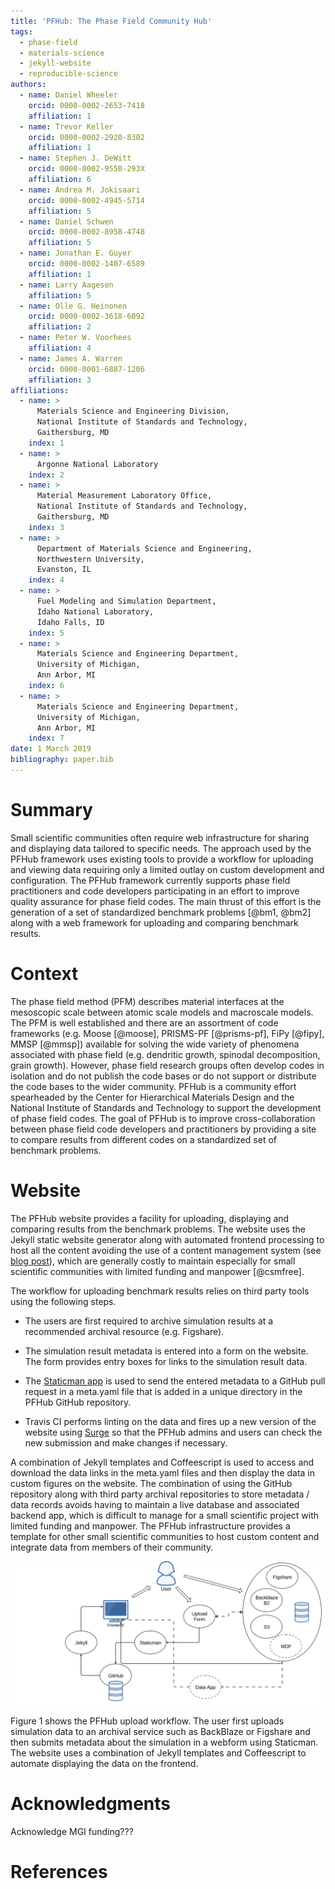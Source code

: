 ```yaml
---
title: 'PFHub: The Phase Field Community Hub'
tags:
  - phase-field
  - materials-science
  - jekyll-website
  - reproducible-science
authors:
  - name: Daniel Wheeler
    orcid: 0000-0002-2653-7418
    affiliation: 1
  - name: Trevor Keller
    orcid: 0000-0002-2920-8302
    affiliation: 1
  - name: Stephen J. DeWitt
    orcid: 0000-0002-9550-293X
    affiliation: 6
  - name: Andrea M. Jokisaari
    orcid: 0000-0002-4945-5714
    affiliation: 5
  - name: Daniel Schwen
    orcid: 0000-0002-8958-4748
    affiliation: 5
  - name: Jonathan E. Guyer
    orcid: 0000-0002-1407-6589
    affiliation: 1
  - name: Larry Aagesen
    affiliation: 5
  - name: Olle G. Heinonen
    orcid: 0000-0002-3618-6092
    affiliation: 2
  - name: Peter W. Voorhees
    affiliation: 4
  - name: James A. Warren
    orcid: 0000-0001-6887-1206
    affiliation: 3
affiliations:
  - name: >
      Materials Science and Engineering Division,
      National Institute of Standards and Technology,
      Gaithersburg, MD
    index: 1
  - name: >
      Argonne National Laboratory
    index: 2
  - name: >
      Material Measurement Laboratory Office,
      National Institute of Standards and Technology,
      Gaithersburg, MD
    index: 3
  - name: >
      Department of Materials Science and Engineering,
      Northwestern University,
      Evanston, IL
    index: 4
  - name: >
      Fuel Modeling and Simulation Department,
      Idaho National Laboratory,
      Idaho Falls, ID
    index: 5
  - name: >
      Materials Science and Engineering Department,
      University of Michigan,
      Ann Arbor, MI
    index: 6
  - name: >
      Materials Science and Engineering Department,
      University of Michigan,
      Ann Arbor, MI
    index: 7
date: 1 March 2019
bibliography: paper.bib
---
```


# Summary

Small scientific communities often require web infrastructure for
sharing and displaying data tailored to specific needs. The approach
used by the PFHub framework uses existing tools to provide a workflow
for uploading and viewing data requiring only a limited outlay on
custom development and configuration. The PFHub framework currently
supports phase field practitioners and code developers participating
in an effort to improve quality assurance for phase field codes. The
main thrust of this effort is the generation of a set of standardized
benchmark problems [@bm1, @bm2] along with a
web framework for uploading and comparing benchmark results.

# Context

The phase field method (PFM) describes material interfaces at the
mesoscopic scale between atomic scale models and macroscale
models. The PFM is well established and there are an assortment of
code frameworks (e.g. Moose [@moose], PRISMS-PF [@prisms-pf], FiPy
[@fipy], MMSP [@mmsp]) available for solving the wide variety of
phenomena associated with phase field (e.g. dendritic growth, spinodal
decomposition, grain growth). However, phase field research groups
often develop codes in isolation and do not publish the code bases or
do not support or distribute the code bases to the wider
community. PFHub is a community effort spearheaded by the Center for
Hierarchical Materials Design and the National Institute of Standards
and Technology to support the development of phase field codes. The
goal of PFHub is to improve cross-collaboration between phase field
code developers and practitioners by providing a site to compare results
from different codes on a standardized set of benchmark problems.

# Website

The PFHub website provides a facility for uploading, displaying and
comparing results from the benchmark problems. The website uses the
Jekyll static website generator along with automated frontend
processing to host all the content avoiding the use of a content
management system (see [blog
post](https://medium.com/devseed/how-we-build-cms-free-websites-d7e19d94a0ff)),
which are generally costly to maintain especially for small scientific
communities with limited funding and manpower [@csmfree].

The workflow for uploading benchmark results relies on third party tools
using the following steps.

 - The users are first required to archive simulation results at a
   recommended archival resource (e.g. Figshare).

 - The simulation result metadata is entered into a form on the
   website. The form provides entry boxes for links to the simulation
   result data.

 - The [Staticman app](https://staticman.net/) is used to send the
   entered metadata to a GitHub pull request in a meta.yaml file that
   is added in a unique directory in the PFHub GitHub repository.

 - Travis CI performs linting on the data and fires up a new version
   of the website using [Surge](https://surge.sh/) so that the PFHub
   admins and users can check the new submission and make changes if
   necessary.

A combination of Jekyll templates and Coffeescript is used to access
and download the data links in the meta.yaml files and then display
the data in custom figures on the website. The combination of using
the GitHub repository along with third party archival repositories to
store metadata / data records avoids having to maintain a live
database and associated backend app, which is difficult to manage for
a small scientific project with limited funding and manpower. The
PFHub infrastructure provides a template for other small scientific
communities to host custom content and integrate data from members of
their community.

![Figure 1](./pfhub_website.svg)

Figure 1 shows the PFHub upload workflow. The user first uploads
simulation data to an archival service such as BackBlaze or Figshare
and then submits metadata about the simulation in a webform using
Staticman. The website uses a combination of Jekyll templates and
Coffeescript to automate displaying the data on the frontend.

# Acknowledgments

Acknowledge MGI funding???

# References

